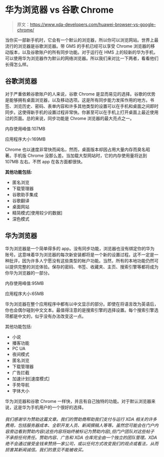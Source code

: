 # 华为浏览器 vs 谷歌 Chrome

> 原文：<https://www.xda-developers.com/huawei-browser-vs-google-chrome/>

当你买一部新手机时，它会有一个默认的浏览器，所以你可以浏览网站。世界上最流行的浏览器是谷歌浏览器。带 GMS 的手机已经可以享受 Chrome 浏览器的移动版本，以及谷歌账户的所有同步功能。对于运行在 HMS 上的较新的华为手机，可以使用华为浏览器作为默认的网络浏览器。所以我们来对比一下两者，看看他们长得怎么样。

## **谷歌浏览器**

对于严重依赖谷歌账户的人来说，谷歌 Chrome 是显而易见的选择。谷歌的优势是能够拥有桌面浏览器，以及移动选项。这是所有同步能力发挥作用的地方。书签、浏览历史、密码、表单内容和许多其他类型的设置可以在手机和桌面之间即时同步。这使得新手机的设置过程非常快。你甚至可以在手机上打开桌面上最近使用过的页面。总的来说，同步功能是 Chrome 浏览器的最大亮点之一。

内存使用峰值:107MB

应用程序大小:169MB

Chrome 也以速度非常快而闻名，然而，桌面版本却因占用大量内存而臭名昭著。手机版 Chrome 没那么差。当加载大型网站时，它的内存使用量将达到 107MB 左右。不然 app 在各方面都很快。

**其他功能包括:**

*   匿名浏览
*   下载管理器
*   谷歌助手集成
*   谷歌翻译
*   桌面网站
*   精简模式[使用较少的数据]
*   深色模式

## **华为浏览器**

华为浏览器是一个简单得多的 app。没有同步功能，浏览器也没有绑定你的华为账号。这意味着华为浏览器的每次新安装都将是一个新的设置过程。这不一定是一种批评，因为许多人宁愿没有这些类型的帐户功能。当然，所有的本地功能仍然可以提供完整的浏览体验。保存的密码、书签、收藏夹、主页、搜索引擎等都将成为你华为浏览器的一部分。

内存使用峰值:95MB

应用程序大小:65MB

华为浏览器在整个应用程序中都有以中文显示的部分。即使在将语言改为英语后，你也会偶尔碰到中文文本。最值得注意的是搜索引擎的选择设置。每个搜索引擎选项都是中文的，似乎没有办法改变这一点。

其他功能包括:

*   小说
*   播客功能
*   PC UA
*   夜间模式
*   匿名浏览
*   下载管理器
*   广告拦截
*   加速计划[速度模式]
*   手势导航
*   字体大小

华为浏览器和谷歌 Chrome 一样快，并且有自己独特的功能。对于默认浏览器来说，这是华为手机用户的一个很好的选择。

###### 我们感谢华为赞助这篇文章。我们的赞助商帮助我们支付与运行 XDA 相关的许多费用，包括服务器成本、全职开发人员、新闻撰稿人等等。虽然您可能会在门户内容旁边看到赞助内容(这些内容将始终被标记为赞助内容),但门户团队对这些帖子不承担任何责任。赞助内容、广告和 XDA 仓库完全由一个独立的团队管理。XDA 绝不会通过接受金钱来赞扬一家公司，或以任何方式改变我们的观点或看法，从而损害其新闻诚信。我们的意见不能被收买。
